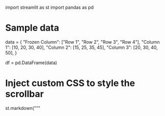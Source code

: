 import streamlit as st
import pandas as pd

# Sample data
data = {
    "Frozen Column": ["Row 1", "Row 2", "Row 3", "Row 4"],
    "Column 1": [10, 20, 30, 40],
    "Column 2": [15, 25, 35, 45],
    "Column 3": [20, 30, 40, 50],
}

df = pd.DataFrame(data)

# Inject custom CSS to style the scrollbar
st.markdown("""
    <style>
    /* Width of the scrollbar */
    ::-webkit-scrollbar {
        width: 16px;  /* Make the scrollbar wider */
        height: 16px; /* For horizontal scrollbar */
    }

    /* Background of the scrollbar */
    ::-webkit-scrollbar-track {
        background: #f1f1f1;  /* Light background color for scrollbar track */
    }

    /* Handle color of the scrollbar */
    ::-webkit-scrollbar-thumb {
        background: #888;  /* Darker color for scrollbar thumb */
        border-radius: 10px; /* Rounded corners for thumb */
    }

    /* Handle hover color of the scrollbar */
    ::-webkit-scrollbar-thumb:hover {
        background: #555;  /* Darker color on hover */
    }

    /* Firefox scrollbar styling */
    body {
        scrollbar-width: auto;
        scrollbar-color: #888 #f1f1f1;
    }
    </style>
""", unsafe_allow_html=True)

# Set up Streamlit layout with two columns
col1, col2 = st.columns([1, 5])

# Display the frozen column in the left section
with col1:
    st.write("Frozen Column")
    st.data_editor(df[["Frozen Column"]], hide_index=True)

# Display the scrollable columns in the right section
with col2:
    st.write("Scrollable Columns")
    st.data_editor(df.drop(columns=["Frozen Column"]), hide_index=True)
